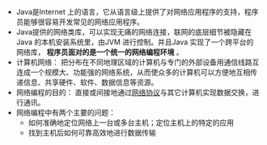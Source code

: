 - Java是Internet 上的语言，它从语言级上提供了对网络应用程序的支持，程序员能够很容易开发常见的网络应用程序。
- Java提供的网络类库，可以实现无痛的网络连接，联网的底层细节被隐藏在Java 的本机安装系统里，由JVM 进行控制。并且Java 实现了一个跨平台的网络库， **程序员面对的是一个统一的网络编程环境** 。
- 计算机网络： 把分布在不同地理区域的计算机与专门的外部设备用通信线路互连成一个规模大、功能强的网络系统，从而使众多的计算机可以方便地互相传递信息、共享硬件、软件、数据信息等资源。
- 网络编程的目的： 直接或间接地通过[网络协议](https://so.csdn.net/so/search?q=网络协议&spm=1001.2101.3001.7020)与其它计算机实现数据交换，进行通讯。
- 网络编程中有两个主要的问题：
  - 如何准确地定位网络上一台或多台主机；定位主机上的特定的应用
  - 找到主机后如何可靠高效地进行数据传输